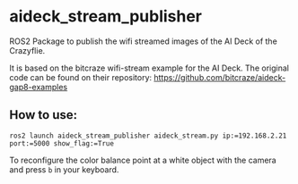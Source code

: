 # aideck_stream_publisher
ROS2 Package to publish the wifi streamed images of the AI Deck of the Crazyflie.

It is based on the bitcraze wifi-stream example for the AI Deck. The original code can be found on their repository:
https://github.com/bitcraze/aideck-gap8-examples


## How to use:
```
ros2 launch aideck_stream_publisher aideck_stream.py ip:=192.168.2.21 port:=5000 show_flag:=True
```

To reconfigure the color balance point at a white object with the camera and press `b` in your keyboard.